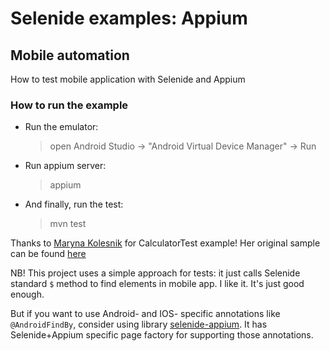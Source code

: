 Selenide examples: Appium
=========================

## Mobile automation 

How to test mobile application with Selenide and Appium

### How to run the example

* Run the emulator:
  > open Android Studio -> "Android Virtual Device Manager" -> Run

* Run appium server:
   > appium

* And finally, run the test:
   > mvn test

Thanks to [Maryna Kolesnik](https://github.com/mkpythonanywhereblog) for CalculatorTest example!
Her original sample can be found [here](https://gist.github.com/mkpythonanywhereblog/d1fb3dca2e66146f519f) 

NB! This project uses a simple approach for tests: it just calls Selenide standard `$` method to find elements in mobile app.
I like it. It's just good enough.

But if you want to use Android- and IOS- specific annotations like `@AndroidFindBy`, consider using library [selenide-appium](https://github.com/selenide/selenide-appium). It has Selenide+Appium specific page factory for supporting those annotations. 

